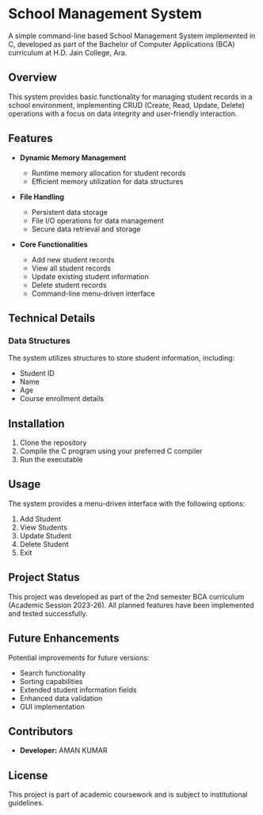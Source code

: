 # School Management System

A simple command-line based School Management System implemented in C, developed as part of the Bachelor of Computer Applications (BCA) curriculum at H.D. Jain College, Ara.

## Overview

This system provides basic functionality for managing student records in a school environment, implementing CRUD (Create, Read, Update, Delete) operations with a focus on data integrity and user-friendly interaction.

## Features

- **Dynamic Memory Management**
  - Runtime memory allocation for student records
  - Efficient memory utilization for data structures

- **File Handling**
  - Persistent data storage
  - File I/O operations for data management
  - Secure data retrieval and storage

- **Core Functionalities**
  - Add new student records
  - View all student records
  - Update existing student information
  - Delete student records
  - Command-line menu-driven interface

## Technical Details

### Data Structures

The system utilizes structures to store student information, including:
- Student ID
- Name
- Age
- Course enrollment details

## Installation

1. Clone the repository
2. Compile the C program using your preferred C compiler
3. Run the executable

## Usage

The system provides a menu-driven interface with the following options:
1. Add Student
2. View Students
3. Update Student
4. Delete Student
5. Exit

## Project Status

This project was developed as part of the 2nd semester BCA curriculum (Academic Session 2023-26). All planned features have been implemented and tested successfully.

## Future Enhancements

Potential improvements for future versions:
- Search functionality
- Sorting capabilities
- Extended student information fields
- Enhanced data validation
- GUI implementation

## Contributors

- **Developer:** AMAN KUMAR


## License

This project is part of academic coursework and is subject to institutional guidelines.
